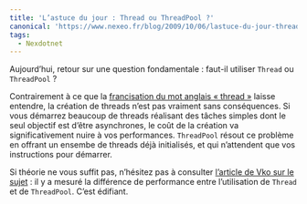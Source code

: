 ```yaml
---
title: 'L’astuce du jour : Thread ou ThreadPool ?'
canonical: 'https://www.nexeo.fr/blog/2009/10/06/lastuce-du-jour-thread-ou-threadpool/'
tags:
  - Nexdotnet
---
```


Aujourd’hui, retour sur une question fondamentale : faut-il utiliser `Thread` ou
`ThreadPool` ?

Contrairement à ce que la
[francisation du mot anglais «&nbsp;thread&nbsp;»](http://fr.wikipedia.org/wiki/Processus_l%C3%A9ger)
laisse entendre, la création de threads n’est pas vraiment sans conséquences. Si
vous démarrez beaucoup de <span lang="en">threads</span> réalisant des tâches
simples dont le seul objectif est d’être asynchrones, le coût de la création va
significativement nuire à vos performances. `ThreadPool` résout ce problème en
offrant un ensembe de threads déjà initialisés, et qui n’attendent que vos
instructions pour démarrer.

Si théorie ne vous suffit pas, n’hésitez pas à consulter
[l’article de Vko sur le sujet](http://blogs.codes-sources.com/vko/archive/2009/09/16/thread-ou-threadpool.aspx)
: il y a mesuré la différence de performance entre l’utilisation de `Thread` et
de `ThreadPool`. C’est édifiant.
